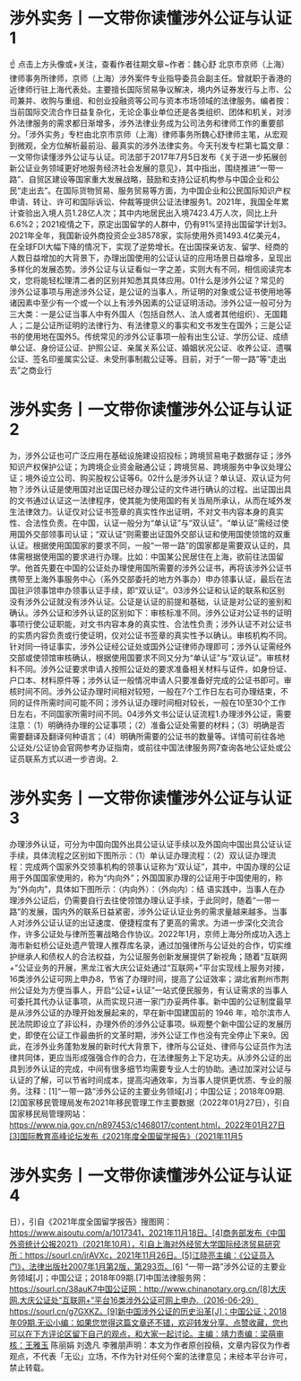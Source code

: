 # 涉外实务丨一文带你读懂涉外公证与认证1

☝ 点击上方头像或+关注，查看作者往期文章~作者：魏心舒 北京市京师（上海）律师事务所律师，京师（上海）涉外案件专业指导委员会副主任。曾就职于香港的近律师行驻上海代表处。主要擅长国际贸易争议解决，境内外证券发行与上市、公司兼并、收购与重组、和创业投融资等公司与资本市场领域的法律服务。编者按：当前国际交流合作日益复杂化，无论企事业单位还是各类组织、团体和机关，对涉外法律服务的需求都日渐增多，涉外法律业务成为公司法务和律师工作的重要部分。「涉外实务」专栏由北京市京师（上海）律师事务所魏心舒律师主笔，从宏观到微观，全方位解析最前沿、最真实的涉外法律实务。今天刊发专栏第七篇文章： 一文带你读懂涉外公证与认证。司法部于2017年7月5日发布《关于进一步拓展创新公证业务领域更好地服务经济社会发展的意见》，其中指出，围绕推进“一带一路”、自贸区建设等国家重大发展战略，鼓励和支持公证机构参与中国企业和公民“走出去”。在国际货物贸易、服务贸易等方面，为中国企业和公民国际知识产权申请、转让、许可和国际诉讼、仲裁等提供公证法律服务1。2021年，我国全年累计查验出入境人员1.28亿人次；其中内地居民出入境7423.4万人次，同比上升6.6%2；2021疫情之下，原定出国留学的人群中，仍有91%坚持出国留学计划3。2021年全年，我国新设外商投资企业38578家，实际使用外资1493.4亿美元4，在全球FDI大幅下降的情况下，实现了逆势增长。在出国探亲访友、留学、经商的人数日益增加的大背景下，办理出国使用的公证认证的应用场景日益增多，呈现出多样化的发展态势。涉外公证与认证看似一字之差，实则大有不同，相信阅读完本文，您将能轻松理清二者的区别并知悉其具体应用。01什么是涉外公证？常见的涉外公证事项与用途涉外公证，是公证的当事人，所证明的对象或公证书使用地等诸因素中至少有一个或一个以上有涉外因素的公证证明活动。涉外公证一般可分为三大类：一是公证当事人中有外国人（包括自然人、法人或者其他组织）、无国籍人；二是公证所证明的法律行为、有法律意义的事实和文书发生在国外；三是公证书的使用地在国外5。传统常见的涉外公证事项一般有出生公证、学历公证、成绩单公证、身份证公证、护照公证、亲属关系公证、婚姻状况公证、收养公证、遗嘱公证、签名印鉴属实公证、未受刑事制裁公证等。目前，对于“一带一路”等“走出去”之商业行

# 涉外实务丨一文带你读懂涉外公证与认证2

为，涉外公证也可广泛应用在基础设施建设招投标；跨境贸易电子数据存证；涉外知识产权保护公证；为跨境企业资金融通公证；跨境贸易、跨境服务中争议处理公证；境外设立公司、购买股权公证等6。02什么是涉外认证？单认证、双认证为何物？涉外认证是使用国对出证国已经办理公证的文件进行确认的过程。出证国出具的文书通过认证这一法律程序，使其能为使用国的有关当局所承认，从而在域外发生法律效力。认证仅对公证书签章的真实性作出证明，不对文书内容本身的真实性、合法性负责。在中国，认证一般分为“单认证”与“双认证”。“单认证”需经过使用国外交部领事司认证；“双认证”则需要出证国外交部认证和使用国使领馆的双重认证。根据使用国国家的要求不同，一般“一带一路”的国家都是需要双认证的，具体需根据使用国的要求进行办理。比如：中国某公民居住在上海，欲前往法国留学。他首先要在中国的公证处办理使用国所需要的涉外公证书，再将该涉外公证书携带至上海外事服务中心（系外交部委托的地方外事办）申办领事认证，最后在法国驻沪领事馆申办领事认证手续，即“双认证”。03涉外公证和认证的联系和区别没有涉外公证就没有涉外认证。公证是认证的前提和基础，认证是对公证的鉴别和确认。涉外公证和涉外认证的区别如下：审核标准不同。涉外公证对公证书的证明事项行使公证职能，对文书内容本身的真实性、合法性负责；涉外认证不对公证书的实质内容负责或行使证明，仅对公证书签章的真实性予以确认。审核机构不同。针对同一待证事实，涉外公证经公证处或国外公证律师办理即可；涉外认证需经外交部或使领馆审核确认，根据使用国要求不同又分为“单认证”与“双认证”。审核材料不同。涉外公证要求申请人按照公证处的要求准备相关材料与证件，如身份证、户口本、材料原件等；涉外认证一般情况申请人只要准备好完成的公证书即可。审核时间不同。涉外公证办理时间相对较短，一般在7个工作日左右可办理结束，不同的证件所需时间可能不同；涉外认证办理时间相对较长，一般在10至30个工作日左右，不同国家所需时间不同。04涉外文书公证认证流程1.办理涉外公证，需要注意：（1）明确待办理的公证事项；（2）准备公证处需要的材料；（3）明确是否需要翻译及翻译何种语言；（4）明确所需要的公证书的数量等。详情可前往各地公证处/公证协会官网参考办证指南，或前往中国法律服务网7查询各地公证处或公证员联系方式以进一步咨询。2.

# 涉外实务丨一文带你读懂涉外公证与认证3

办理涉外认证，可分为中国向国外出具公证认证手续以及外国向中国出具公证认证手续，具体流程之区别如下图所示：（1）单认证办理流程：（2）双认证办理流程：完成两个国家外交领事机构的领事认证称为“双认证”，其中，中国办理的公证用于外国国家使用的，称为“内向外”；外国国家办理的公证用于中国使用的，称为“外向内”，具体如下图所示：（内向外）：（外向内）：结 语实践中，当事人在办理涉外公证后，仍需要自行去往使领馆办理认证手续，于此同时，随着“一带一路”的发展，国内外的联系日益紧密，涉外公证认证业务的需求量越来越多。当事人对涉外公证认证的出证速度、便捷程度有了更高的需求。为进一步深化交流合作，许多公证处与律所签署战略合作协议。2022年1月，京师上海分所成功入选上海市新虹桥公证处遗产管理人推荐库名录，通过加强律所与公证处的合作，切实维护继承人和债权人的合法权益，为公证服务创新发展提供了新视角；随着“互联网+”公证业务的开展，黑龙江省大庆公证处通过“互联网+”平台实现线上服务对接，16类涉外公证可网上申办8，节省了办理时间，提高了公证效率；湖北省荆州市荆州公证处为方便当事人，开启“公证+认证”一站式便民服务，有认证需求的当事人可委托其代办认证事项，从而实现只进一家门办妥两件事。新中国的公证制度最早是从涉外公证的办理开始发展起来的，早在新中国建国前的 1946 年，哈尔滨市人民法院即设立了非讼科，办理外侨的涉外公证事项。纵观整个新中国公证的发展历史，即使在公证工作最曲折的文革时期，涉外公证工作也没有完全停止下来9。因此，在涉外业务蓬勃发展的新时代大背景下，律所与公证处、律师与公证员作为法律共同体，更应当形成强强合作的合力，在法律服务上下足功夫。从涉外公证的出具到涉外认证的完成，中间有很多细节均需要专业人士的协助。通过加深对公证与认证的了解，可以节省时间成本，提高沟通效率，为当事人提供更优质、专业的服务。注释：[1]“一带一路”涉外公证的主要业务领域[J]；中国公证；2018年09期.[2]国家移民管理局发布2021年移民管理工作主要数据（2022年01月27日），引自国家移民局管理网站：https://www.nia.gov.cn/n897453/c1468017/content.html，2022年01月27日[3]国际教育高峰论坛发布《2021年度全国留学报告》（2021年11月5

# 涉外实务丨一文带你读懂涉外公证与认证4

日），引自《2021年度全国留学报告》搜图网：https://www.aisoutu.com/a/1017341，2021年11月18日。[4]商务部发布《中国外资统计公报2021》（2021年10月），引自上海对外经贸大学国际经济贸易研究所：https://sourl.cn/jrAVXc，2021年11月26日。[5]江晓亮主编：《公证员入门》，法律出版社2007年1月第2版，第293页。[6] “一带一路”涉外公证的主要业务领域[J]；中国公证；2018年09期.[7]中国法律服务网：https://sourl.cn/38auK7中国公证网：http://www.chinanotary.org.cn/[8]大庆网.大庆公证处“互联网+”平台16类涉外公证可网上申办.（2016-06-29）https://sourl.cn/g7GXKZ。[9]新中国涉外公证的历史沿革[J]；中国公证；2018年09期.无讼小编：如果您觉得这篇文章还不错，欢迎转发分享、点赞收藏，您也可以在下方评论区留下自己的观点，和大家一起讨论。主编：靖力责编：梁萌审核：王雅玉 陈丽娟 刘逸凡 李雅朋声明：本文为作者原创投稿，文章内容仅为作者观点，不代表「无讼」立场，不作为针对任何个案的法律意见；未经本平台许可，禁止转载。

